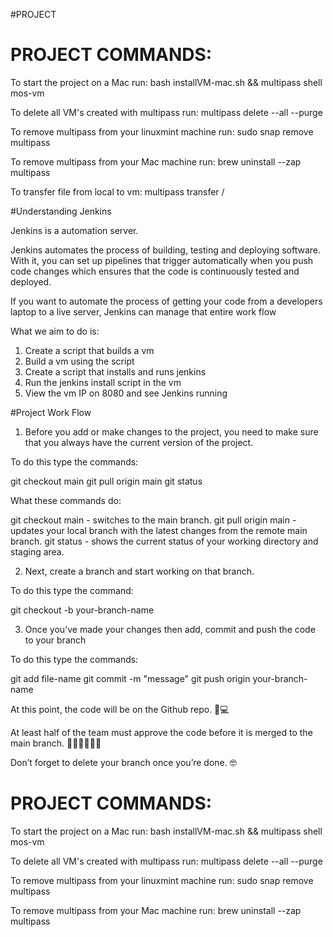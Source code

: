 
#PROJECT

# PROJECT COMMANDS:

To start the project on a Mac run:
bash installVM-mac.sh && multipass shell mos-vm

To delete all VM's created with multipass run:
multipass delete --all --purge

To remove multipass from your linuxmint machine run:
sudo snap remove multipass

To remove multipass from your Mac machine run:
brew uninstall --zap multipass

To transfer file from local to vm:
multipass transfer /

#Understanding Jenkins


Jenkins is a automation server.

Jenkins automates the process of building, testing and deploying software. 
With it, you can set up pipelines that trigger automatically when you push 
code changes which ensures that the code is continuously tested and 
deployed.

If you want to automate the process of getting your code from a developers 
laptop to a live server, Jenkins can manage that entire work flow



What we aim to do is:
1. Create a script that builds a vm
2. Build a vm using the script
3. Create a script that installs and runs jenkins
4. Run the jenkins install script in the vm
5. View the vm IP on 8080 and see Jenkins running



#Project Work Flow

1. Before you add or make changes to the project, you need to make sure 
that you always have the current version of the project.


To do this type the commands:

git checkout main
git pull origin main 
git status


What these commands do:

git checkout main  - switches to the main branch.
git pull origin main  - updates your local branch with the latest changes 
from the remote main branch.
git status -  shows the current status of your working directory and 
staging area.


2. Next, create a branch and start working on that branch.

To do this type the command:

git checkout -b your-branch-name



3. Once you’ve made your changes then add, commit and push the code to your 
branch 

To do this type the commands:

git add file-name
git commit -m "message"
git push origin your-branch-name



At this point, the code will be on the Github repo. 🎉💻

At least half of the team must approve the code before it is merged to the 
main branch. 
👨‍💻👩‍💻🧑‍💻

Don’t forget to delete your branch once you’re done. 🤓


# PROJECT COMMANDS:

To start the project on a Mac run:
bash installVM-mac.sh && multipass shell mos-vm

To delete all VM's created with multipass run:
multipass delete --all --purge

To remove multipass from your linuxmint machine run:
sudo snap remove multipass

To remove multipass from your Mac machine run:
brew uninstall --zap multipass

